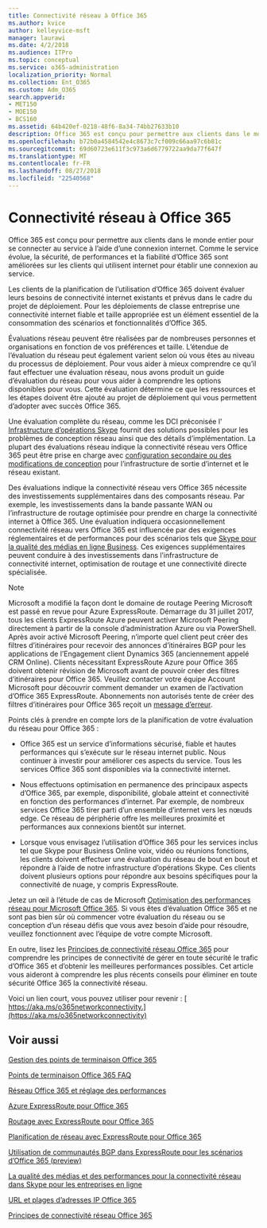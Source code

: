 ```yaml
---
title: Connectivité réseau à Office 365
ms.author: kvice
author: kelleyvice-msft
manager: laurawi
ms.date: 4/2/2018
ms.audience: ITPro
ms.topic: conceptual
ms.service: o365-administration
localization_priority: Normal
ms.collection: Ent_O365
ms.custom: Adm_O365
search.appverid:
- MET150
- MOE150
- BCS160
ms.assetid: 64b420ef-0218-48f6-8a34-74bb27633b10
description: Office 365 est conçu pour permettre aux clients dans le monde entier pour se connecter au service à l’aide d’une connexion internet. Comme le service évolue, la sécurité, de performances et la fiabilité d’Office 365 sont améliorées sur les clients qui utilisent internet pour établir une connexion au service.
ms.openlocfilehash: b72b0a4584542e4c8673c7cf009c66aa97c6b81c
ms.sourcegitcommit: 69d60723e611f3c973a6d6779722aa9da77f647f
ms.translationtype: MT
ms.contentlocale: fr-FR
ms.lasthandoff: 08/27/2018
ms.locfileid: "22540568"
---
```

# <a name="network-connectivity-to-office-365"></a>Connectivité réseau à Office 365

Office 365 est conçu pour permettre aux clients dans le monde entier pour se connecter au service à l’aide d’une connexion internet. Comme le service évolue, la sécurité, de performances et la fiabilité d’Office 365 sont améliorées sur les clients qui utilisent internet pour établir une connexion au service.
  
Les clients de la planification de l’utilisation d’Office 365 doivent évaluer leurs besoins de connectivité internet existants et prévus dans le cadre du projet de déploiement. Pour les déploiements de classe entreprise une connectivité internet fiable et taille appropriée est un élément essentiel de la consommation des scénarios et fonctionnalités d’Office 365.
  
Évaluations réseau peuvent être réalisées par de nombreuses personnes et organisations en fonction de vos préférences et taille. L’étendue de l’évaluation du réseau peut également varient selon où vous êtes au niveau du processus de déploiement. Pour vous aider à mieux comprendre ce qu’il faut effectuer une évaluation réseau, nous avons produit un guide d’évaluation du réseau pour vous aider à comprendre les options disponibles pour vous. Cette évaluation détermine ce que les ressources et les étapes doivent être ajouté au projet de déploiement qui vous permettent d’adopter avec succès Office 365.
  
Une évaluation complète du réseau, comme les DCI préconisée l' [Infrastructure d’opérations Skype](https://www.skypeoperationsframework.com/) fournit des solutions possibles pour les problèmes de conception réseau ainsi que des détails d’implémentation. La plupart des évaluations réseau indique la connectivité réseau vers Office 365 peut être prise en charge avec [configuration secondaire ou des modifications de conception](https://aka.ms/manageo365endpoints) pour l’infrastructure de sortie d’internet et le réseau existant.

Des évaluations indique la connectivité réseau vers Office 365 nécessite des investissements supplémentaires dans des composants réseau. Par exemple, les investissements dans la bande passante WAN ou l’infrastructure de routage optimisée pour prendre en charge la connectivité internet à Office 365. Une évaluation indiquera occasionnellement connectivité réseau vers Office 365 est influencée par des exigences réglementaires et de performances pour des scénarios tels que [Skype pour la qualité des médias en ligne Business](https://support.office.com/article/Media-Quality-and-Network-Connectivity-Performance-in-Skype-for-Business-Online-5fe3e01b-34cf-44e0-b897-b0b2a83f0917). Ces exigences supplémentaires peuvent conduire à des investissements dans l’infrastructure de connectivité internet, optimisation de routage et une connectivité directe spécialisée.
  
> [!NOTE]
> Microsoft a modifié la façon dont le domaine de routage Peering Microsoft est passé en revue pour Azure ExpressRoute. Démarrage du 31 juillet 2017, tous les clients ExpressRoute Azure peuvent activer Microsoft Peering directement à partir de la console d’administration Azure ou via PowerShell. Après avoir activé Microsoft Peering, n’importe quel client peut créer des filtres d’itinéraires pour recevoir des annonces d’itinéraires BGP pour les applications de l’Engagement client Dynamics 365 (anciennement appelé CRM Online). Clients nécessitant ExpressRoute Azure pour Office 365 doivent obtenir révision de Microsoft avant de pouvoir créer des filtres d’itinéraires pour Office 365. Veuillez contacter votre équipe Account Microsoft pour découvrir comment demander un examen de l’activation d’Office 365 ExpressRoute. Abonnements non autorisés tente de créer des filtres d’itinéraires pour Office 365 reçoit un [message d’erreur](https://support.microsoft.com/kb/3181709).
  
Points clés à prendre en compte lors de la planification de votre évaluation du réseau pour Office 365 :
  
- Office 365 est un service d’informations sécurisé, fiable et hautes performances qui s’exécute sur le réseau internet public. Nous continuer à investir pour améliorer ces aspects du service. Tous les services Office 365 sont disponibles via la connectivité internet.

- Nous effectuons optimisation en permanence des principaux aspects d’Office 365, par exemple, disponibilité, globale atteint et connectivité en fonction des performances d’internet. Par exemple, de nombreux services Office 365 tirer parti d’un ensemble d’internet vers les nœuds edge. Ce réseau de périphérie offre les meilleures proximité et performances aux connexions bientôt sur internet.

- Lorsque vous envisagez l’utilisation d’Office 365 pour les services inclus tel que Skype pour Business Online voix, vidéo ou réunions fonctions, les clients doivent effectuer une évaluation du réseau de bout en bout et répondre à l’aide de notre infrastructure d’opérations Skype. Ces clients doivent plusieurs options pour répondre aux besoins spécifiques pour la connectivité de nuage, y compris ExpressRoute.

Jetez un œil à l’étude de cas de Microsoft [Optimisation des performances réseau pour Microsoft Office 365](https://msdn.microsoft.com/en-us/library/mt450488.aspx). Si vous êtes d’évaluation Office 365 et ne sont pas bien sûr où commencer votre évaluation du réseau ou se conception d’un réseau défis que vous avez besoin d’aide pour résoudre, veuillez fonctionnent avec l’équipe de votre compte Microsoft.
  
En outre, lisez les [Principes de connectivité réseau Office 365](https://aka.ms/o365networkingprinciples) pour comprendre les principes de connectivité de gérer en toute sécurité le trafic d’Office 365 et d’obtenir les meilleures performances possibles. Cet article vous aideront à comprendre les plus récents conseils pour éliminer en toute sécurité Office 365 la connectivité réseau.
  
Voici un lien court, vous pouvez utiliser pour revenir : [ https://aka.ms/o365networkconnectivity.](https://aka.ms/o365networkconnectivity)
  
## <a name="see-also"></a>Voir aussi

[Gestion des points de terminaison Office 365](https://support.office.com/article/99cab9d4-ef59-4207-9f2b-3728eb46bf9a)
  
[Points de terminaison Office 365 FAQ](https://support.office.com/article/d4088321-1c89-4b96-9c99-54c75cae2e6d)
  
[Réseau Office 365 et réglage des performances](network-planning-and-performance.md)
  
[Azure ExpressRoute pour Office 365](azure-expressroute.md)
  
[Routage avec ExpressRoute pour Office 365](routing-with-expressroute.md)
  
[Planification de réseau avec ExpressRoute pour Office 365](network-planning-with-expressroute.md)
  
[Utilisation de communautés BGP dans ExpressRoute pour les scénarios d’Office 365 (preview)](bgp-communities-in-expressroute.md)
  
[La qualité des médias et des performances pour la connectivité réseau dans Skype pour les entreprises en ligne](https://support.office.com/article/5fe3e01b-34cf-44e0-b897-b0b2a83f0917)
  
[URL et plages d’adresses IP Office 365](https://support.office.com/article/8548a211-3fe7-47cb-abb1-355ea5aa88a2)
  
[Principes de connectivité réseau Office 365](https://aka.ms/o365networkingprinciples)
